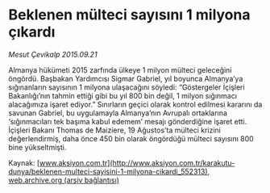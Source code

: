 # Beklenen mülteci sayısını 1 milyona çıkardı

*Mesut Çevikalp 2015.09.21*

<div class="pNewsDetailMainContent ctx_content" itemprop="articleBody">
 <p>
  Almanya hükümeti 2015 zarfında ülkeye 1 milyon mülteci geleceğini öngördü. Başbakan Yardımcısı Sigmar Gabriel, yıl boyunca Almanya’ya sığınanların sayısının 1 milyona ulaşacağını söyledi: “Göstergeler İçişleri Bakanlığı’nın tahmin ettiği gibi bu yıl 800 bin değil, 1 milyon sığınmacı alacağımıza işaret ediyor.” Sınırların geçici olarak kontrol edilmesi kararını da savunan Gabriel, bu uygulamayla Almanya’nın Avrupalı ortaklarına ‘sığınmacıları tek başıma kabul edemem’ mesajı gönderdiğine işaret etti. İçişleri Bakanı Thomas de Maiziere, 19 Ağustos’ta mülteci krizini değerlendirmiş, daha önce 450 bin olarak öngördüğü mülteci sayısını 800 bine yükseltmişti.
 </p>
</div>


Kaynak: [www.aksiyon.com.tr](http://www.aksiyon.com.tr/karakutu-dunya/beklenen-multeci-sayisini-1-milyona-cikardi_552313), [web.archive.org (arşiv bağlantısı)](http://web.archive.org/web/20160109204100/http://www.aksiyon.com.tr/karakutu-dunya/beklenen-multeci-sayisini-1-milyona-cikardi_552313)
